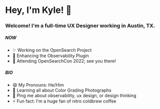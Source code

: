 # Hey, I'm Kyle! :wave:

### Welcome! I'm a full-time UX Designer working in Austin, TX.

##### NOW
- ✨ Working on the OpenSearch Project
- :art: Enhancing the Observability Plugin
- :round_pushpin: Attending OpenSearchCon 2022; see you there!

##### BIO
- 😄 My Pronouns: He/Him
- 🌱 Learning all about Color Grading Photographs
- 💬 Ping me about observability, ux design, or design thinking
- ⚡️ Fun fact: I'm a huge fan of nitro coldbrew coffee

<!--
**kavck/kavck** is a ✨ _special_ ✨ repository because its `README.md` (this file) appears on your GitHub profile.

Here are some ideas to get you started:

- 🔭 I’m currently working on ...
- 🌱 I’m currently learning ...
- 👯 I’m looking to collaborate on ...
- 🤔 I’m looking for help with ...
- 💬 Ask me about ...
- 📫 How to reach me: ...
- 😄 Pronouns: ...
- ⚡ Fun fact: ...
I'm a Full-Stack Developer working in Lisbon, Portugal.
-->
